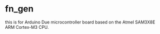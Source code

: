 # fn_gen

this is for Arduino Due microcontroller board based on the Atmel SAM3X8E ARM Cortex-M3 CPU.
